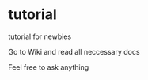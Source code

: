 # tutorial
tutorial for newbies

Go to Wiki and read all neccessary docs

Feel free to ask anything
